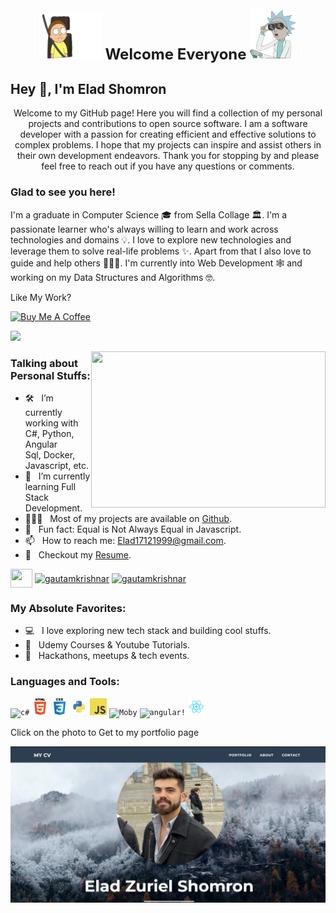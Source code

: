 <h1 align="center" style="font-size:x-large">
 <img height="75" width="100" src=https://github.com/TheShomron/TheShomron/blob/main/icons/mortyGif.gif/>
 Welcome Everyone
<img height="80" width="75" src=https://github.com/TheShomron/TheShomron/blob/main/icons/rickgif.gif/></h1>

 
<h2> Hey 👋, I'm Elad Shomron</h2>
 
 <p align="center">
Welcome to my GitHub page! Here you will find a collection of my personal projects and contributions to open source software. I am a software developer with a passion for creating efficient and effective solutions to complex problems. I hope that my projects can inspire and assist others in their own development endeavors. Thank you for stopping by and please feel free to reach out if you have any questions or comments.
</p>

### Glad to see you here! &nbsp;

I'm a graduate in Computer Science 🎓 from Sella Collage 🏛. I'm a passionate learner who's always willing to learn and work across technologies and domains 💡. I love to explore new technologies and leverage them to solve real-life problems ✨. Apart from that I also love to guide and help others 👨🏻‍💻. I'm currently into Web Development 🕸️ and working on my Data Structures and Algorithms 🤓.


Like My Work?

<a href="https://www.buymeacoffee.com/EladShomron" target="_blank"><img src="https://cdn.buymeacoffee.com/buttons/v2/default-yellow.png" alt="Buy Me A Coffee" height="60px" width="217px" ></a>

[![](https://gitwar.herokuapp.com/badge?username=iampavangandhi&label=Gitwar%20Profile%20Score&style=for-the-badge&color=0088cc)](https://gitwar.herokuapp.com/)

<img align="right" height="250" width="375" alt="" src="https://media2.giphy.com/media/qgQUggAC3Pfv687qPC/giphy.gif?cid=ecf05e475snn4znm7fio9svuyh8ms279sdq6nbuztukuqcgb&rid=giphy.gif&ct=g" />

### Talking about Personal Stuffs:

- 🛠 &nbsp; I’m currently working with C#, Python, Angular <br /> Sql, Docker, Javascript, etc.
- 🚀 &nbsp; I’m currently learning Full Stack Development.
- 👨🏻‍💻 &nbsp; Most of my projects are available on [Github](https://github.com/TheShomron?tab=repositories).
- 👾 &nbsp; Fun fact: Equal is Not Always Equal in Javascript.
- 📫 &nbsp; How to reach me: Elad17121999@gmail.com.
- 📝 &nbsp; Checkout my [Resume](https://github.com/TheShomron/TheShomron/blob/main/Elad%20Shomron%20Cv.pdf).

 <a href="mailto:Elad17121999@gmail.com" target="blank"><img align="center" src="https://cdn-icons-png.flaticon.com/512/281/281769.png" height="30" width="35" /></a>
<a href="https://www.linkedin.com/in/EladShomron/" target="blank"><img align="center" src="https://raw.githubusercontent.com/rahuldkjain/github-profile-readme-generator/master/src/images/icons/Social/linked-in-alt.svg" alt="gautamkrishnar" height="30" width="40" /></a>
<a href="https://www.instagram.com/the_shomron/" target="blank"><img align="center" src="https://raw.githubusercontent.com/rahuldkjain/github-profile-readme-generator/master/src/images/icons/Social/instagram.svg" alt="gautamkrishnar" height="30" width="40" /></a>

### My Absolute Favorites:

- 💻 &nbsp; I love exploring new tech stack and building cool stuffs.
- 📰 &nbsp; Udemy Courses & Youtube Tutorials.
- 🍕 &nbsp; Hackathons, meetups & tech events.

### Languages and Tools:

<code><img height="27" src="https://camo.githubusercontent.com/8d56e87edf99e89bfc457cd62462e0b7aae19e6b197b1df5c542d474d8d76f81/68747470733a2f2f646576656c6f7065722e6665646f726170726f6a6563742e6f72672f7374617469632f6c6f676f2f6373686172702e706e67" alt="c#"></code>
<code><img height="27" src="https://raw.githubusercontent.com/devicons/devicon/master/icons/html5/html5-original-wordmark.svg" alt="cpp"></code>
<code><img height="27" src="https://raw.githubusercontent.com/devicons/devicon/master/icons/css3/css3-original-wordmark.svg" alt="cpp"></code>
<code><img height="27" src="https://raw.githubusercontent.com/github/explore/80688e429a7d4ef2fca1e82350fe8e3517d3494d/topics/python/python.png" alt="python"></code>
<code><img height="27" src="https://raw.githubusercontent.com/github/explore/80688e429a7d4ef2fca1e82350fe8e3517d3494d/topics/javascript/javascript.png" alt="javascript"></code>
<code><img height="27" src="https://devtalles.com/images/moby.png" alt="Moby"></code>
<code><img height="27" src="https://angular.io/assets/images/logos/angular/angular.png" alt="angular!"></code>
<code><img height="27" src="https://raw.githubusercontent.com/github/explore/80688e429a7d4ef2fca1e82350fe8e3517d3494d/topics/react/react.png" alt="react"></code>


<!--
<code><img height="25" src="https://raw.githubusercontent.com/github/explore/80688e429a7d4ef2fca1e82350fe8e3517d3494d/topics/sass/sass.png" alt="sass"></code>
-->

<p>Click on the photo to Get to my portfolio page</p>
<a href="https://theshomron.github.io/CV_Website/#portfolio" target="_blank">
 <img alt="Prtfolio" src="icons/WebsiteMainPage.jpeg"   width="650" >
      </a>






